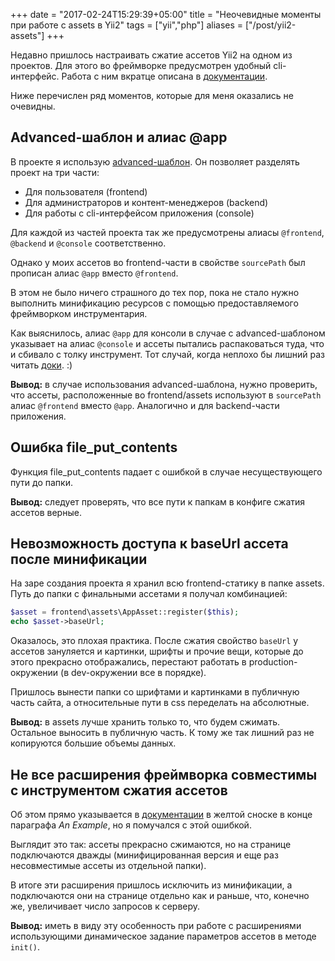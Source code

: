 +++
date = "2017-02-24T15:29:39+05:00"
title = "Неочевидные моменты при работе с assets в Yii2"
tags = ["yii","php"]
aliases = ["/post/yii2-assets"]
+++

Недавно пришлось настраивать сжатие ассетов Yii2 на одном из проектов. Для этого во фреймворке предусмотрен удобный cli-интерфейс. Работа с ним вкратце описана в [документации](http://www.yiiframework.com/doc-2.0/guide-structure-assets.html#combining-compressing-assets).

Ниже перечислен ряд моментов, которые для меня оказались не очевидны.

## Advanced-шаблон и алиас @app

В проекте я использую [advanced-шаблон](https://github.com/yiisoft/yii2-app-advanced). Он позволяет разделять проект на три части:

* Для пользователя (frontend)
* Для администраторов и контент-менеджеров (backend)
* Для работы с cli-интерфейсом приложения (console)

Для каждой из частей проекта так же предусмотрены алиасы `@frontend`, `@backend` и `@console` соответственно.

Однако у моих ассетов во frontend-части в свойстве `sourcePath` был прописан алиас `@app` вместо `@frontend`.

В этом не было ничего страшного до тех пор, пока не стало нужно выполнить минификацию ресурсов с помощью предоставляемого фреймворком инструментария.

Как выяснилось, алиас `@app` для консоли в случае с advanced-шаблоном указывает на алиас `@console` и ассеты пытались распаковаться туда, что и сбивало с толку инструмент. Тот случай, когда неплохо бы лишний раз читать [доки](https://github.com/yiisoft/yii2-app-advanced/blob/master/docs/guide/structure-path-aliases.md). :)

**Вывод:** в случае использования advanced-шаблона, нужно проверить, что ассеты, расположенные во frontend/assets используют в `sourcePath` алиас `@frontend` вместо `@app`. Аналогично и для backend-части приложения.

## Ошибка file_put_contents

Функция file_put_contents падает с ошибкой в случае несуществующего пути до папки.

**Вывод:** следует проверять, что все пути к папкам в конфиге сжатия ассетов верные.

## Невозможность доступа к baseUrl ассета после минификации

На заре создания проекта я хранил всю frontend-статику в папке assets. Путь до папки с финальными ассетами я получал комбинацией:

```php
$asset = frontend\assets\AppAsset::register($this);
echo $asset->baseUrl;
```

Оказалось, это плохая практика. После сжатия свойство `baseUrl` у ассетов зануляется и картинки, шрифты и прочие вещи, которые до этого прекрасно отображались, перестают работать в production-окружении (в dev-окружении все в порядке).

Пришлось вынести папки со шрифтами и картинками в публичную часть сайта, а относительные пути в css переделать на абсолютные.

**Вывод:** в assets лучше хранить только то, что будем сжимать. Остальное выносить в публичную часть. К тому же так лишний раз не копируются большие объемы данных.

## Не все расширения фреймворка совместимы с инструментом сжатия ассетов

Об этом прямо указывается в [документации](http://www.yiiframework.com/doc-2.0/guide-structure-assets.html#combining-compressing-assets) в желтой сноске в конце параграфа *An Example*, но я помучался с этой ошибкой.

Выглядит это так: ассеты прекрасно сжимаются, но на странице подключаются дважды (минифицированная версия и еще раз несовместимые ассеты из отдельной папки).

В итоге эти расширения пришлось исключить из минификации, а подключаются они на странице отдельно как и раньше, что, конечно же, увеличивает число запросов к серверу.

**Вывод:** иметь в виду эту особенность при работе с расширениями использующими динамическое задание параметров ассетов в методе `init()`.
